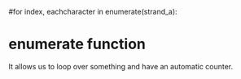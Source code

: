 #for index, eachcharacter in enumerate(strand_a):
# enumerate function
 It allows us to loop over something and have an automatic counter.